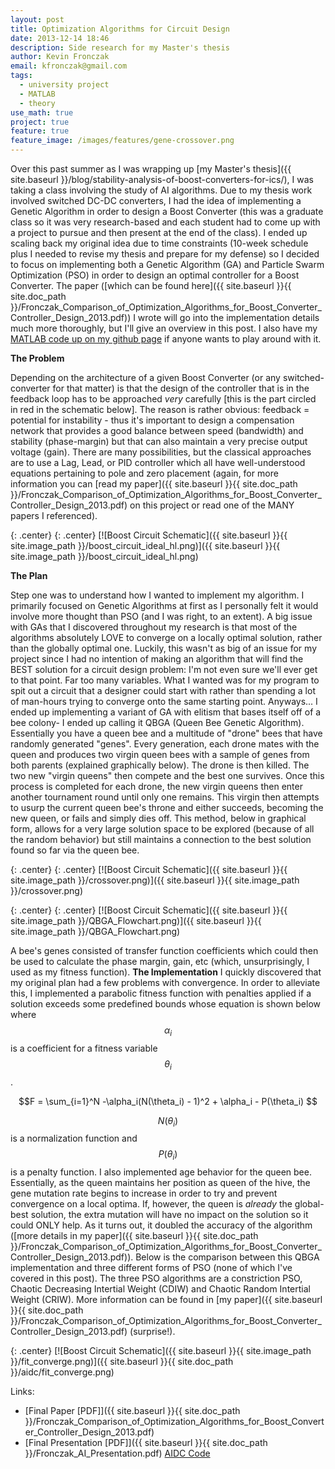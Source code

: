 ```yaml
---
layout: post
title: Optimization Algorithms for Circuit Design
date: 2013-12-14 18:46
description: Side research for my Master's thesis
author: Kevin Fronczak
email: kfronczak@gmail.com
tags:
  - university project
  - MATLAB
  - theory
use_math: true
project: true
feature: true
feature_image: /images/features/gene-crossover.png
---
```


Over this past summer as I was wrapping up [my Master's thesis]({{ site.baseurl }}/blog/stability-analysis-of-boost-converters-for-ics/), I was taking a class involving the study of AI algorithms. Due to my thesis work involved switched DC-DC converters, I had the idea of implementing a Genetic Algorithm in order to design a Boost Converter (this was a graduate class so it was very research-based and each student had to come up with a project to pursue and then present at the end of the class). I ended up scaling back my original idea due to time constraints (10-week schedule plus I needed to revise my thesis and prepare for my defense) so I decided to focus on implementing both a Genetic Algorithm (GA) and Particle Swarm Optimization (PSO) in order to design an optimal controller for a Boost Converter. The paper ([which can be found here]({{ site.baseurl }}{{ site.doc_path }}/Fronczak_Comparison_of_Optimization_Algorithms_for_Boost_Converter_Controller_Design_2013.pdf)) I wrote will go into the implementation details much more thoroughly, but I'll give an overview in this post. I also have my [MATLAB code up on my github page](http://github.com/fronzbot/aidc) if anyone wants to play around with it.

**The Problem**

Depending on the architecture of a given Boost Converter (or any switched-converter for that matter) is that the design of the controller that is in the feedback loop has to be approached _very_ carefully [this is the part circled in red in the schematic below]. The reason is rather obvious: feedback = potential for instability - thus it's important to design a compensation network that provides a good balance between speed (bandwidth) and stability (phase-margin) but that can also maintain a very precise output voltage (gain). There are many possibilities, but the classical approaches are to use a Lag, Lead, or PID controller which all have well-understood equations pertaining to pole and zero placement (again, for more information you can [read my paper]({{ site.baseurl }}{{ site.doc_path }}/Fronczak_Comparison_of_Optimization_Algorithms_for_Boost_Converter_Controller_Design_2013.pdf) on this project or read one of the MANY papers I referenced).

{: .center}
{: .center}
[![Boost Circuit Schematic]({{ site.baseurl }}{{ site.image_path }}/boost_circuit_ideal_hl.png)]({{ site.baseurl }}{{ site.image_path }}/boost_circuit_ideal_hl.png)

**The Plan**

Step one was to understand how I wanted to implement my algorithm. I primarily focused on Genetic Algorithms at first as I personally felt it would involve more thought than PSO (and I was right, to an extent). A big issue with GAs that I discovered throughout my research is that most of the algorithms absolutely LOVE to converge on a locally optimal solution, rather than the globally optimal one. Luckily, this wasn't as big of an issue for my project since I had no intention of making an algorithm that will find the BEST solution for a circuit design problem: I'm not even sure we'll ever get to that point. Far too many variables. What I wanted was for my program to spit out a circuit that a designer could start with rather than spending a lot of man-hours trying to converge onto the same starting point. Anyways... I ended up implementing a variant of GA with elitism that bases itself off of a bee colony- I ended up calling it QBGA (Queen Bee Genetic Algorithm). Essentially you have a queen bee and a multitude of "drone" bees that have randomly generated "genes". Every generation, each drone mates with the queen and produces two virgin queen bees with a sample of genes from both parents (explained graphically below). The drone is then killed. The two new "virgin queens" then compete and the best one survives. Once this process is completed for each drone, the new virgin queens then enter another tournament round until only one remains. This virgin then attempts to usurp the current queen bee's throne and either succeeds, becoming the new queen, or fails and simply dies off. This method, below in graphical form, allows for a very large solution space to be explored (because of all the random behavior) but still maintains a connection to the best solution found so far via the queen bee.

{: .center}
{: .center}
[![Boost Circuit Schematic]({{ site.baseurl }}{{ site.image_path }}/crossover.png)]({{ site.baseurl }}{{ site.image_path }}/crossover.png)

{: .center}
{: .center}
[![Boost Circuit Schematic]({{ site.baseurl }}{{ site.image_path }}/QBGA_Flowchart.png)]({{ site.baseurl }}{{ site.image_path }}/QBGA_Flowchart.png)

A bee's genes consisted of transfer function coefficients which could then be used to calculate the phase margin, gain, etc (which, unsurprisingly, I used as my fitness function). **The Implementation** I quickly discovered that my original plan had a few problems with convergence. In order to alleviate this, I implemented a parabolic fitness function with penalties applied if a solution exceeds some predefined bounds whose equation is shown below where $$ \alpha_i $$ is a coefficient for a fitness variable $$ \theta_i $$.

$$F = \sum_{i=1}^N -\alpha_i(N(\theta_i) - 1)^2 + \alpha_i - P(\theta_i) $$

$$ N(\theta_i) $$ is a normalization function and $$ P(\theta_i) $$ is a penalty function. I also implemented age behavior for the queen bee. Essentially, as the queen maintains her position as queen of the hive, the gene mutation rate begins to increase in order to try and prevent convergence on a local optima. If, however, the queen is _already_ the global-best solution, the extra mutation will have no impact on the solution so it could ONLY help. As it turns out, it doubled the accuracy of the algorithm ([more details in my paper]({{ site.baseurl }}{{ site.doc_path }}/Fronczak_Comparison_of_Optimization_Algorithms_for_Boost_Converter_Controller_Design_2013.pdf)). Below is the comparison between this QBGA implementation and three different forms of PSO (none of which I've covered in this post). The three PSO algorithms are a constriction PSO, Chaotic Decreasing Intertial Weight (CDIW) and Chaotic Random Intertial Weight (CRIW). More information can be found in [my paper]({{ site.baseurl }}{{ site.doc_path }}/Fronczak_Comparison_of_Optimization_Algorithms_for_Boost_Converter_Controller_Design_2013.pdf) (surprise!).

{: .center}
[![Boost Circuit Schematic]({{ site.baseurl }}{{ site.image_path }}/fit_converge.png)]({{ site.baseurl }}{{ site.doc_path }}/aidc/fit_converge.png)

Links:

* [Final Paper [PDF]]({{ site.baseurl }}{{ site.doc_path }}/Fronczak_Comparison_of_Optimization_Algorithms_for_Boost_Converter_Controller_Design_2013.pdf)
* [Final Presentation [PDF]]({{ site.baseurl }}{{ site.doc_path }}/Fronczak_AI_Presentation.pdf) [AIDC Code](http://github.com/fronzbot/aidc)
